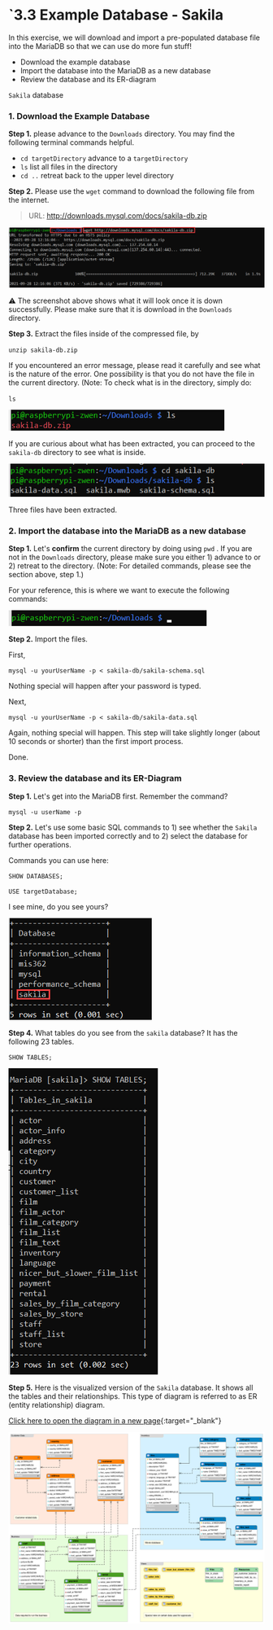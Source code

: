 # `3.3 Example Database - Sakila 

In this exercise, we will download and import a pre-populated database file into the MariaDB so that we can use do more fun stuff! 

* Download the example database
* Import the database into the MariaDB as a new database
* Review the database and its ER-diagram

`Sakila` database 



### 1. Download the Example Database

**Step 1.** please advance to the `Downloads` directory. You may find the following terminal commands helpful. 

* `cd targetDirectory` advance to a `targetDirectory`
* `ls` list all files in the directory 
* `cd ..` retreat back to the upper level directory 

**Step 2.** Please use the `wget` command to download the following file from the internet. 

> URL: http://downloads.mysql.com/docs/sakila-db.zip

![img](images/SNAGHTML5f7b33f.PNG)

:warning: The screenshot above shows what it will look once it is down successfully. Please make sure that it is download in the `Downloads` directory. 

**Step 3.** Extract the files inside of the compressed file, by 

`unzip sakila-db.zip` 

If you encountered an error message, please read it carefully and see what is the nature of the error. One possibility is that you do not have the file in the current directory. (Note: To check what is in the directory, simply do: 

`ls` 

![image-20210928124517947](images/image-20210928124517947.png)

If you are curious about what has been extracted, you can proceed to the `sakila-db` directory to see what is inside. 

![image-20210928124717310](images/image-20210928124717310.png)

Three files have been extracted. 

### 2. Import the database into the MariaDB as a new database

**Step 1.** Let's **confirm** the current directory by doing using `pwd` . If you are not in the `Downloads` directory, please make sure you either 1) advance to or 2) retreat to the directory. (Note: For detailed commands, please see the section above, step 1.)

For your reference, this is where we want to execute the following commands: 

![image-20210928125157682](images/image-20210928125157682.png)

**Step 2.** Import the files. 

First, 

```shell
mysql -u yourUserName -p < sakila-db/sakila-schema.sql
```

Nothing special will happen after your password is typed. 

Next, 

```shell
mysql -u yourUserName -p < sakila-db/sakila-data.sql
```

Again, nothing special will happen. This step will take slightly longer (about 10 seconds or shorter) than the first import process. 

Done. 



### 3. Review the database and its ER-Diagram 

**Step 1.** Let's get into the MariaDB first. Remember the command? 

```shell
mysql -u userName -p
```

**Step 2.** Let's use some basic SQL commands to 1) see whether the `Sakila` database has been imported correctly and to 2) select the database for further operations. 

Commands you can use here: 

```mariadb
SHOW DATABASES;
```

```mariadb
USE targetDatabase;
```

I see mine, do you see yours? 

![image-20210928130814083](images/image-20210928130814083.png)

**Step 4.** What tables do you see from the `sakila` database? It has the following 23 tables. 

```mariadb
SHOW TABLES;
```

![image-20210928131632009](images/image-20210928131632009.png)





**Step 5.** Here is the visualized version of the `Sakila` database. It shows all the tables and their relationships. This type of diagram is referred to as ER (entity relationship) diagram. 

[Click here to open the diagram in a new page](https://raw.githubusercontent.com/zwentt/wsu-mis-362/main/images/sakila_database_erd.png){:target="_blank"}

![img](images/sakila_database_erd.png)



